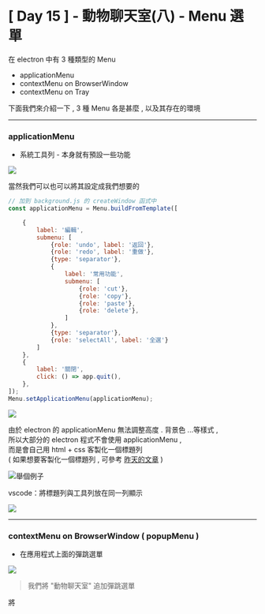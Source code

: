 # [ Day 15 ] - 動物聊天室(八) - Menu 選單

在 electron 中有 3 種類型的 Menu  
- applicationMenu 
- contextMenu on BrowserWindow  
- contextMenu on Tray 

下面我們來介紹一下 , 3 種 Menu 各是甚麼 , 以及其存在的環境 



-----



### applicationMenu 

- 系統工具列 - 本身就有預設一些功能 

![](https://i.imgur.com/KvWx6an.png)

當然我們可以也可以將其設定成我們想要的

```javascript
// 加到 background.js 的 createWindow 函式中 
const applicationMenu = Menu.buildFromTemplate([

    {
        label: '編輯',
        submenu: [
            {role: 'undo', label: '返回'},
            {role: 'redo', label: '重做'},
            {type: 'separator'},
            {
                label: '常用功能',
                submenu: [
                    {role: 'cut'},
                    {role: 'copy'},
                    {role: 'paste'},
                    {role: 'delete'},
                ]
            },
            {type: 'separator'},
            {role: 'selectAll', label: '全選'}
        ]
    },
    {
        label: '關閉',
        click: () => app.quit(),
    },
]);
Menu.setApplicationMenu(applicationMenu);
```

![](https://i.imgur.com/1nXGMYP.png)

由於 electron 的 applicationMenu 無法調整高度 . 背景色 ...等樣式 ,   
所以大部分的 electron 程式不會使用 applicationMenu ,   
而是會自己用 html + css 客製化一個標題列   
( 如果想要客製化一個標題列 , 可參考 [昨天的文章](https://ithelp.ithome.com.tw/articles/10236651) )

![舉個例子](https://i.imgur.com/wF8jKEj.png)

vscode：將標題列與工具列放在同一列顯示   

![](https://i.imgur.com/AMajxDt.png)

-----


### contextMenu on BrowserWindow ( popupMenu )

- 在應用程式上面的彈跳選單

![](https://i.imgur.com/xORHHiF.png)

> 我們將 "動物聊天室" 追加彈跳選單

將 <template/> 中的文字區塊加上 @contextmenu 使其對右鍵產生反應

```diff
- <div class="msg" :class="[chat.team]">
+ <div class="msg" :class="[chat.team]" @contextmenu="openMenu(chat)">
    <span class="break-words">
       {{chat.msg}}
    </span>
</div>
```

當然我們要設定 method - openMenu

```javascript
methods: {
    openMenu(chat) {
    
        window.ipcRenderer.send('open-contextmenu', chat);
    },
    ...
}
```

ipcRenderer 送出 open-contextmenu , 因此 `background.js` 需要註冊 ipcMain.on('open-contextmenu' 來接受訊息

```javascript
ipcMain.on('open-contextmenu', (event, chat) => {

    Menu.buildFromTemplate([
        {label: '複製', click: () => event.reply('chatroom:copy-msg', chat)},
        {label: '刪除', click: () => event.reply('chatroom:delete-msg', chat)},
        {label: '收回', click: () => event.reply('chatroom:take-back-msg', chat)},
    ])
        .popup(BrowserWindow.getFocusedWindow())
});
```

然而 , `複製 . 刪除 . 收回` 這些動作必定需要更新畫面 ,   
因此用 `event.reply` 請求畫面更新 ,   
並在 created 時註冊對應的 ipcRenderer.on  

```javascript
created() {

    // 複製訊息
    window.ipcRenderer.on('chatroom:copy-msg', (event, chat) => {

        this.text = chat.msg;
        this.$refs['text-input'].focus();
    });

    //  刪除訊息
    window.ipcRenderer.on('chatroom:delete-msg', (event, chat) => {

        firestoreUtils.sender
            .deleteMessage(this.roomId, chat.uuid)
            .catch(e => console.error(e));
    });

    //  收回訊息
    window.ipcRenderer.on('chatroom:take-back-msg', (event, chat) => {

        firestoreUtils.sender
            .updateMessage(this.roomId, {...chat, takeBack: true})
            .catch(e => console.error(e));
    });
},
```

之前我們沒有設計 `收回訊息` 的樣式 , 因此需要追加設計一下

- 目標：![](https://i.imgur.com/wABGV9D.png)

在 `Chatroom.vue` 的 <template/> 中追加 v-if 判別此訊息要顯示收回 or 詳細內容

```html
<div v-if="chat.takeBack"
     :key="chat.uuid"
     class="msg-wrap justify-center"
>
    <div class="take-back-msg">
        <span> {{chat.name}} 已收回訊息 </span>
    </div>
</div>
```

上方追加區塊多使用了 `justify-center` 和 `take-back-msg` ,  
因此需要在 <style scoped> 區塊中定義一下   

```css
.justify-center {
    justify-content: center;
}

.take-back-msg{
    padding: 3px 20px 3px 20px;
    border-radius: 30px;
    color: white;
    background-color: #8F8989;
}
```

### 成果

![](https://i.imgur.com/vN29pdk.gif)


-----


### contextMenu on Tray ( trayMenu )

- 在系統通知區內小圖示上面的右鍵選單

```javascript
  const switchCat = catNo => () => { 
      win.show();
      win.webContents.send('switch-cat', catNo);
  }

  tray = new Tray('/path/to/my/icon');
  const contextMenu = Menu.buildFromTemplate([
      {label: '貓咪 4', click: switchCat(4)},
      {label: '貓咪 5', click: switchCat(5)},
      {label: '貓咪 6', click: switchCat(6)},
      {label: '縮小', click: () => win.hide()},
      {label: '結束', click: () => app.quit()}
  ]);
  tray.setToolTip('This is my application.'); // 提示訊息
  tray.setContextMenu(contextMenu);   // 右鍵選單
```

不知道邦友有沒有覺得熟悉 ? 
其實在 [[ Day 5 ] - 桌面小圖示(四) - 系統通知區與縮小的貓咪](https://ithelp.ithome.com.tw/articles/10234294) 我們已經使用過了 ![/images/emoticon/emoticon34.gif](https://ithelp.ithome.com.tw/images/emoticon/emoticon34.gif)

## 參考資料

- [electron 官方文件 - Menu](https://www.electronjs.org/docs/api/menu)

```
今年小弟第一次參加 `鐵人賽` , 如文章有誤 , 請各位前輩提出指正 , 感謝  <(_ _)>
```
